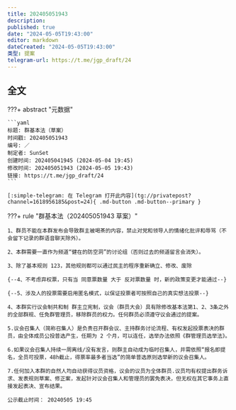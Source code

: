 ```yaml
---
title: 202405051943
description:
published: true
date: "2024-05-05T19:43:00"
editor: markdown
dateCreated: "2024-05-05T19:43:00"
类型: 提案
telegram-url: https://t.me/jgp_draft/24
---
```


## 全文

???+ abstract "元数据"

    ```yaml
    标题: 群基本法（草案）
    时间戳: 202405051943
    编号: ／
    制定者: SunSet
    创建时间: 202405041945 (2024-05-04 19:45)
    修改时间: 202405051943 (2024-05-05 19:43)
    链接: https://t.me/jgp_draft/24
    ```

    [:simple-telegram: 在 Telegram 打开此内容](tg://privatepost?channel=1618956185&post=24){ .md-button .md-button--primary }

???+ rule "群基本法（202405051943 草案）"

    1、群员不能在本群发布会导致群主被喝茶的内容，禁止对党和领导人的情绪化批评和辱骂（不会留下记录的群语音聊天除外）。

    2、本群需要一直作为频道“健在的防空洞”的讨论组（否则过去的频道留言会消失）。

    3、除了基本规则 123，其他规则都可以通过民主的程序重新确立、修改、废除

    {--4、不考虑弃权票，只有当 同意票数量 大于 反对票数量 时，新的政策变更才能通过--}

    {--5、涉及人的投票需要启用匿名模式，以保证投票者可按照自己的真实想法投票--}

    4、本群实行议会制共和制 群主立宪制，议会（群员大会）具有除修改基本法第1、2、3条之外的全部群规、任免群管理员，移除群员的权力。任何群员必须遵守议会通过的提案。

    5.议会召集人（简称召集人）是负责召开群会议、主持群务讨论流程、有权发起投票表决的群员，由全体成员公投普选产生，任期为 2 个月，可以连任，选举办法依照《群管理员选举法》。

    6.如果议会召集人持续一周离线/没有发言，则群主自动成为临时召集人，并需依照“报名即提名，全员可投票，48h截止，得票率最多者当选”的简单普选原则选举新的议会召集人。

    7.任何加入本群的自然人均自动获得议员资格，议会的议员为全体群员.议员均有权提出群务诉求、发表规则草案、修正案，发起针对议会召集人和管理员的罢免表决，但无权在其它事务上直接发起表决、宣布结果。

    公示截止时间： 20240505 19:45
